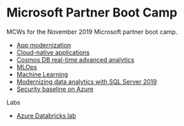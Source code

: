 # Microsoft Partner Boot Camp

MCWs for the November 2019 Microsoft partner boot camp.

- [App modernization](/MCW-App-modernization/README.md)
- [Cloud-native applications](/MCW-Cloud-native-applications/README.md)
- [Cosmos DB real-time advanced analytics](/MCW-Cosmos-DB-Real-Time-Advanced-Analytics/README.md)
- [MLOps](/MCW-MLOps/README.md)
- [Machine Learning](/MCW-Machine-Learning/README.md)
- [Modernizing data analytics with SQL Server 2019](/MCW-Modernizing-data-analytics-with-SQL-Server-2019/README.md)
- [Security baseline on Azure](/MCW-Security-baseline-on-Azure/README.md)

Labs

- [Azure Databricks lab](/Databricks-lab/README.md)
